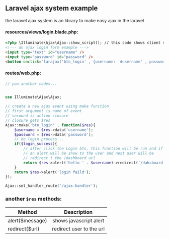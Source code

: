 ## Laravel ajax system example

the laravel ajax system is an library to make easy ajax in the laravel




#### resources/views/login.blade.php:
```html
<?php \Illuminate\Ajax\Ajax::show_script(); // this code shows client side js code for laravel ajax ?>
<!--- an ajax login form example --->
<input type="text" id="username" />
<input type="password" id="password" />
<button onclick="larajax('btn_login' , {username: '#username' , password: '#password'})">Login</button>
```




#### routes/web.php:
```php
// you another codes...


use Illuminate\Ajax\Ajax;

// create a new ajax event using make function
// first argument is name of event
// secound is action closure
// closure gets $res
Ajax::make('btn_login' , function($res){
    $username = $res->data('username');
    $password = $res->data('password');
    // do login process...
    if($login_success){
        // after click the Login btn, this function will be run and if login_success
        // an alert will be show to the user and next user will be
        // redirect t the /dashboard url
        return $res->alert('hello ' . $username)->redirect('/dahsboard');
    }
    return $res->alert('login faild');
});

Ajax::set_handler_route('/ajax-handler');

```


### another `$res` methods:

| Method          |  Description                  |
|-----------------|:-----------------------------:|
| alert($message) |  shows javascript alert       |
| redirect($url)  |    redirect user to the url   |


